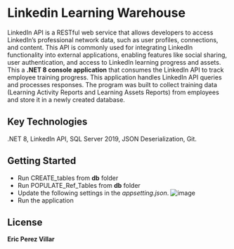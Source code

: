 # Linkedin Learning Warehouse 
LinkedIn API is a RESTful web service that allows developers to access LinkedIn’s professional network data, such as user profiles, connections, and content. This API is commonly used for integrating LinkedIn functionality into external applications, enabling features like social sharing, user authentication, and access to LinkedIn learning progress and assets. 
This a **.NET 8 console application** that consumes the LinkedIn API to track employee training progress. This application handles LinkedIn API queries and processes responses. The program was built to collect training data (Learning Activity Reports and Learning Assets Reports) from employees and store it in a newly created database.

## Key Technologies
.NET 8, LinkedIn API, SQL Server 2019, JSON Deserialization, Git.

## Getting Started
* Run CREATE_tables from **db** folder
* Run POPULATE_Ref_Tables from **db** folder
* Update the following settings in the *appsetting.json*. 
![image](https://github.com/user-attachments/assets/5fd4c046-561d-4081-b681-b63c88c85812)
* Run the application

## License

**Eric Perez Villar**
